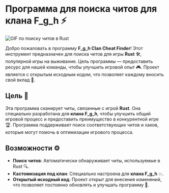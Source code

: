 # Программа для поиска читов для клана F_g_h ⚡

![GIF по поиску читов в Rust](https://cdn.discordapp.com/attachments/1347994060912070757/1348252634087165962/standard.gif?ex=67cec99d&is=67cd781d&hm=becfe7886141889ebd3a4d57b1e08e2898fd6061b445b8f0607a6cad71f11b02&)

Добро пожаловать в программу **F_g_h Clan Cheat Finder**! Этот инструмент предназначен для поиска читов для игры **Rust** 🛠️, популярной игры на выживание. Цель программы — предоставить ресурс для нашей команды, чтобы улучшить игровой опыт 🎮. Проект является с открытым исходным кодом, что позволяет каждому вносить свой вклад 🤝.

## Цель 🎯

Эта программа сканирует читы, связанные с игрой **Rust**. Она специально разработана для **клана F_g_h**, чтобы улучшить общий игровой процесс и предоставить преимущество в конкурентной игре 🏆. Программа поддерживает поиск соответствующих читов и хаков, которые могут помочь в оптимизации игрового процесса.

## Возможности ⚙️

- **Поиск читов**: Автоматически обнаруживает читы, используемые в Rust 🔍.
- **Кастомизация под клан**: Специально настроена для **клана F_g_h** 💥.
- **Открытый исходный код**: Проект открыт для внесения изменений, что позволяет постоянно обновлять и улучшать программу 🔄.
